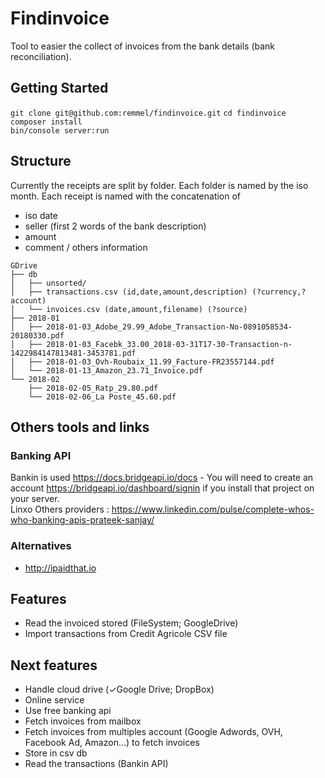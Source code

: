 # Findinvoice

Tool to easier the collect of invoices from the bank details (bank reconciliation).

## Getting Started

`git clone git@github.com:remmel/findinvoice.git`
`cd findinvoice`  
`composer install`  
`bin/console server:run`

## Structure

Currently the receipts are split by folder. Each folder is named by the iso month.
Each receipt is named with the concatenation of 
- iso date
- seller (first 2 words of the bank description)
- amount
- comment / others information

```
GDrive
├── db
│   ├── unsorted/
│   ├── transactions.csv (id,date,amount,description) (?currency,?account)
│   └── invoices.csv (date,amount,filename) (?source)
├── 2018-01
│   ├── 2018-01-03_Adobe_29.99_Adobe_Transaction-No-0891058534-20180330.pdf
│   ├── 2018-01-03_Facebk_33.00_2018-03-31T17-30-Transaction-n-1422984147813481-3453781.pdf
│   ├── 2018-01-03_Ovh-Roubaix_11.99_Facture-FR23557144.pdf
│   └── 2018-01-13_Amazon_23.71_Invoice.pdf
└── 2018-02
    ├── 2018-02-05_Ratp_29.80.pdf
    └── 2018-02-06_La Poste_45.60.pdf
```

## Others tools and links

### Banking API

Bankin is used https://docs.bridgeapi.io/docs - You will need to create an account https://bridgeapi.io/dashboard/signin if you install that project on your server.  
Linxo
Others providers : https://www.linkedin.com/pulse/complete-whos-who-banking-apis-prateek-sanjay/

### Alternatives

- http://ipaidthat.io

## Features
- Read the invoiced stored (FileSystem; GoogleDrive)
- Import transactions from Credit Agricole CSV file

## Next features
- Handle cloud drive (✓Google Drive; DropBox)
- Online service
- Use free banking api
- Fetch invoices from mailbox
- Fetch invoices from multiples account (Google Adwords, OVH, Facebook Ad, Amazon...) to fetch invoices
- Store in csv db
- Read the transactions (Bankin API)  
